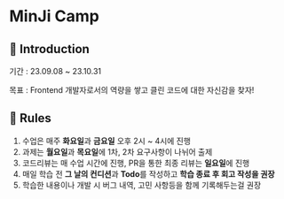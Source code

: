 # MinJi Camp

## 💬 Introduction
기간 : 23.09.08 ~ 23.10.31

목표 : Frontend 개발자로서의 역량을 쌓고 클린 코드에 대한 자신감을 찾자!


## 🚦 **Rules**

1. 수업은 매주 **화요일**과 **금요일** 오후 2시 ~ 4시에 진행
2. 과제는 **월요일**과 **목요일**에 1차, 2차 요구사항이 나뉘어 출제
3. 코드리뷰는 매 수업 시간에 진행, PR을 통한 최종 리뷰는 **일요일**에 진행
4. 매일 학습 전 **그 날의 컨디션**과 **Todo**를 작성하고 **학습 종료 후 회고 작성을 권장**
5. 학습한 내용이나 개발 시 버그 내역, 고민 사항등을 함께 기록해두는걸 권장
